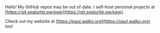 Hello! My GitHub repos may be out of date. I self-host personal projects at [https://git.seaturtle.pw/pew](https://git.seaturtle.pw/pew).

Check out my website at [https://paul.walko.org](https://paul.walko.org) too!
